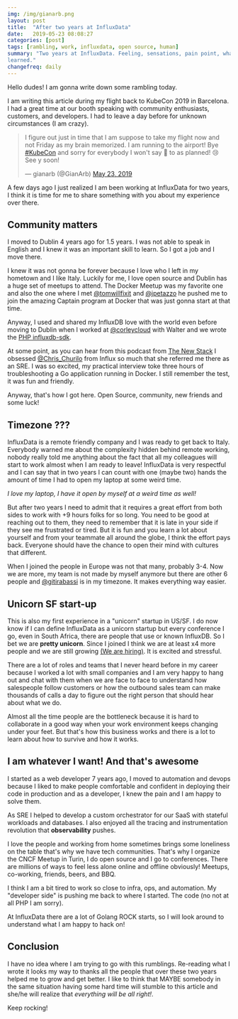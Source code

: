 ```yaml
---
img: /img/gianarb.png
layout: post
title:  "After two years at InfluxData"
date:   2019-05-23 08:08:27
categories: [post]
tags: [rambling, work, influxdata, open source, human]
summary: "Two years at InfluxData. Feeling, sensations, pain point, what I have
learned."
changefreq: daily
---
```

Hello dudes! I am gonna write down some rambling today.

I am writing this article during my flight back to KubeCon 2019 in Barcelona. I
had a great time at our booth speaking with community enthusiasts, customers,
and developers. I had to leave a day before for unknown circumstances (I am
crazy).

<blockquote class="tw-align-center twitter-tweet"><p lang="en" dir="ltr">I figure out just in
time that I am suppose to take my flight now and not Friday as my brain
memorized. I am running to the airport! Bye <a
href="https://twitter.com/hashtag/KubeCon?src=hash&amp;ref_src=twsrc%5Etfw">#KubeCon</a>
and sorry for everybody I won&#39;t say 👋 to as planned! 😢 See y
soon!</p>&mdash; gianarb (@GianArb) <a
href="https://twitter.com/GianArb/status/1131468802707939329?ref_src=twsrc%5Etfw">May
23, 2019</a></blockquote> <script async
src="https://platform.twitter.com/widgets.js" charset="utf-8"></script>

A few days ago I just realized I am been working at InfluxData for two years, I
think it is time for me to share something with you about my experience over
there.

## Community matters

I moved to Dublin 4 years ago for 1.5 years. I was not able to speak in English
and I knew it was an important skill to learn. So I got a job and I move there.

I knew it was not gonna be forever because I love who I left in my hometown and
I like Italy. Luckily for me, I love open source and Dublin has a huge set of
meetups to attend. The Docker Meetup was my favorite one and also the one where
I met [@tomwillfixit](https://twitter.com/tomwillfixit) and
[@jpetazzo](https://twitter.com/jpetazzo) he pushed me to join the amazing
Captain program at Docker that was just gonna start at that time.

Anyway, I used and shared my InfluxDB love with the world even before moving to
Dublin when I worked at [@corleycloud](https://twitter.com/corleycloud)  with
Walter and we wrote the [PHP
influxdb-sdk](https://github.com/corley/influxdb-php-sdk).

At some point, as you can hear from this podcast from [The New
Stack](https://www.stitcher.com/podcast/the-new-stack-makers/e/60409328?autoplay=true)
I obsessed [@Chris_Churilo](https://twitter.com/Chris_Churilo) from Influx so
much that she referred me there as an SRE. I was so excited, my practical
interview toke three hours of troubleshooting a Go application running in
Docker. I still remember the test, it was fun and friendly.

Anyway, that's how I got here. Open Source, community, new friends and some luck!

## Timezone ???

InfluxData is a remote friendly company and I was ready to get back to Italy.
Everybody warned me about the complexity hidden behind remote working, nobody
really told me anything about the fact that all my colleagues will start to work
almost when I am ready to leave! InfluxData is very respectful and I can say
that in two years I can count with one (maybe two) hands the amount of time I
had to open my laptop at some weird time.

*I love my laptop, I have it open by myself at a weird time as well!*

But after two years I need to admit that it requires a great effort from both
sides to work with +9 hours folks for so long. You need to be good at reaching
out to them, they need to remember that it is late in your side if they see me
frustrated or tired. But it is fun and you learn a lot about yourself and from
your teammate all around the globe, I think the effort pays back. Everyone
should have the chance to open their mind with cultures that different.

When I joined the people in Europe was not that many, probably 3-4. Now we are
more, my team is not made by myself anymore but there are other 6 people and
[@gitirabassi](https://twitter.com/gitirabassi) is in my timezone. It makes
everything way easier.

## Unicorn SF start-up

This is also my first experience in a "unicorn" startup in US/SF. I do now know
if I can define InfluxData as a unicorn startup but every conference I go, even
in South Africa, there are people that use or known InfluxDB. So I bet we
are **pretty unicorn**. Since I joined I think we are at least x4 more
people and we are still growing [(We are hiring)](https://grnh.se/97725b851). It is excited and stressful.

There are a lot of roles and teams that I never heard before in my career
because I worked a lot with small companies and I am very happy to hang out and
chat with them when we are face to face to understand how salespeople follow
customers or how the outbound sales team can make thousands of calls a day to
figure out the right person that should hear about what we do.

Almost all the time people are the bottleneck because it is hard to collaborate
in a good way when your work environment keeps changing under your feet. But
that's how this business works and there is a lot to learn about how to survive
and how it works.

## I am whatever I want! And that's awesome

I started as a web developer 7 years ago, I moved to automation and devops
because I liked to make people comfortable and confident in deploying their code
in production and as a developer, I knew the pain and I am happy to solve them.

As SRE I helped to develop a custom orchestrator for our SaaS with stateful
workloads and databases. I also enjoyed all the tracing and instrumentation
revolution that **observability** pushes.

I love the people and working from home sometimes brings some loneliness on the
table that's why we have tech communities. That's why I organize the CNCF Meetup
in Turin, I do open source and I go to conferences. There are millions of ways
to feel less alone online and offline obviously! Meetups, co-working, friends,
beers, and BBQ.

I think I am a bit tired to work so close to infra, ops, and automation. My
"developer side" is pushing me back to where I started. The code (no not at
all PHP I am sorry).

At InfluxData there are a lot of Golang ROCK starts, so I will look around to
understand what I am happy to hack on!

## Conclusion

I have no idea where I am trying to go with this rumblings. Re-reading what I
wrote it looks my way to thanks all the people that over these two years helped
me to grow and get better. I like to think that MAYBE somebody in the same
situation having some hard time will stumble to this article and she/he will
realize that *everything will be all right!*.

Keep rocking!
